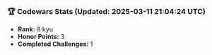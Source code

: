 ### 🏆 Codewars Stats (Updated: 2025-03-11 21:04:24 UTC)

- **Rank:** 8 kyu
- **Honor Points:** 3
- **Completed Challenges:** 1
